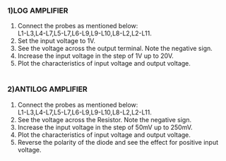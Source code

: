 
### 1)LOG AMPLIFIER 
1) Connect the probes as mentioned below:<br>L1-L3,L4-L7,L5-L7,L6-L9,L9-L10,L8-L2,L2-L11.<br/>
2) Set the input voltage to 1V.<br/>
3) See the voltage across the output terminal. Note the negative sign. <br/>
4) Increase the input voltage in the step of 1V up to 20V. <br/>
5) Plot the characteristics of input voltage and output voltage.<br/><br>

### 2)ANTILOG AMPLIFIER
1) Connect the probes as mentioned below:<br>L1-L3,L4-L7,L5-L7,L6-L9,L9-L10,L8-L2,L2-L11.<br/>
2) See the voltage across the Resistor. Note the negative sign. <br/>
3) Increase the input voltage in the step of 50mV up to 250mV. <br/>
4) Plot the characteristics of input voltage and output voltage. <br/>
5) Reverse the polarity of the diode and see the effect for positive input voltage.
